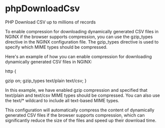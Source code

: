 # phpDownloadCsv
PHP Download CSV up to millions of records

To enable compression for downloading dynamically generated CSV files in NGINX if the browser supports compression, you can use the gzip_types directive in the NGINX configuration file. The gzip_types directive is used to specify which MIME types should be compressed.

Here's an example of how you can enable compression for downloading dynamically generated CSV files in NGINX:

http {

  gzip on;
  gzip_types text/plain text/csv;
}

In this example, we have enabled gzip compression and specified that text/plain and text/csv MIME types should be compressed. You can also use the text/* wildcard to include all text-based MIME types.

This configuration will automatically compress the content of dynamically generated CSV files if the browser supports compression, which can significantly reduce the size of the files and speed up their download time.
